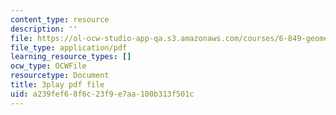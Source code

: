 ```yaml
---
content_type: resource
description: ''
file: https://ol-ocw-studio-app-qa.s3.amazonaws.com/courses/6-849-geometric-folding-algorithms-linkages-origami-polyhedra-fall-2012/a239fef68f6c23f9e7aa100b313f501c_yIjTCMlIgpU.pdf
file_type: application/pdf
learning_resource_types: []
ocw_type: OCWFile
resourcetype: Document
title: 3play pdf file
uid: a239fef6-8f6c-23f9-e7aa-100b313f501c
---
```

